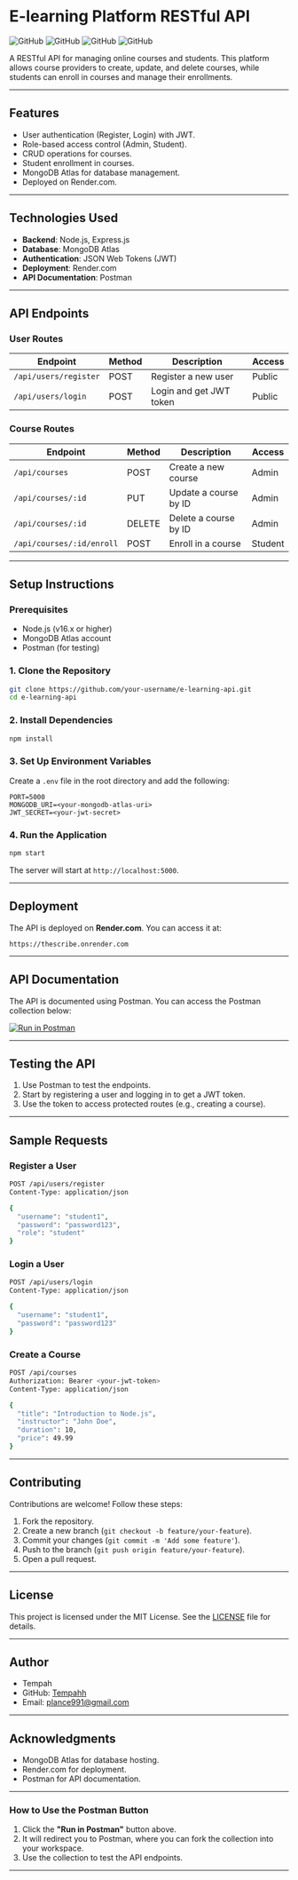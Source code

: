 # **E-learning Platform RESTful API**

![GitHub](https://img.shields.io/badge/License-MIT-blue)
![GitHub](https://img.shields.io/badge/Node.js-v16.x-green)
![GitHub](https://img.shields.io/badge/MongoDB-Atlas-brightgreen)
![GitHub](https://img.shields.io/badge/Deployed-Render-blueviolet)

A RESTful API for managing online courses and students. This platform allows course providers to create, update, and delete courses, while students can enroll in courses and manage their enrollments.

---

## **Features**
- User authentication (Register, Login) with JWT.
- Role-based access control (Admin, Student).
- CRUD operations for courses.
- Student enrollment in courses.
- MongoDB Atlas for database management.
- Deployed on Render.com.

---

## **Technologies Used**
- **Backend**: Node.js, Express.js
- **Database**: MongoDB Atlas
- **Authentication**: JSON Web Tokens (JWT)
- **Deployment**: Render.com
- **API Documentation**: Postman

---

## **API Endpoints**

### **User Routes**
| **Endpoint**               | **Method** | **Description**                     | **Access**       |
|----------------------------|------------|-------------------------------------|------------------|
| `/api/users/register`      | POST       | Register a new user                 | Public           |
| `/api/users/login`         | POST       | Login and get JWT token             | Public           |

### **Course Routes**
| **Endpoint**               | **Method** | **Description**                     | **Access**       |
|----------------------------|------------|-------------------------------------|------------------|
| `/api/courses`             | POST       | Create a new course                 | Admin            |
| `/api/courses/:id`         | PUT        | Update a course by ID               | Admin            |
| `/api/courses/:id`         | DELETE     | Delete a course by ID               | Admin            |
| `/api/courses/:id/enroll`  | POST       | Enroll in a course                  | Student          |

---

## **Setup Instructions**

### **Prerequisites**
- Node.js (v16.x or higher)
- MongoDB Atlas account
- Postman (for testing)

### **1. Clone the Repository**
```bash
git clone https://github.com/your-username/e-learning-api.git
cd e-learning-api
```

### **2. Install Dependencies**
```bash
npm install
```

### **3. Set Up Environment Variables**
Create a `.env` file in the root directory and add the following:
```env
PORT=5000
MONGODB_URI=<your-mongodb-atlas-uri>
JWT_SECRET=<your-jwt-secret>
```

### **4. Run the Application**
```bash
npm start
```
The server will start at `http://localhost:5000`.

---

## **Deployment**
The API is deployed on **Render.com**. You can access it at:
```
https://thescribe.onrender.com
```

---

## **API Documentation**
The API is documented using Postman. You can access the Postman collection below:

[![Run in Postman](https://run.pstmn.io/button.svg)](https://god.gw.postman.com/run-collection/26287494-ea68ad85-caef-4e87-8d9b-36cae57d2ecc?action=collection%2Ffork&source=rip_markdown&collection-url=entityId%3D26287494-ea68ad85-caef-4e87-8d9b-36cae57d2ecc%26entityType%3Dcollection%26workspaceId%3Dc98a2062-634c-46d9-8a54-e9fbeecd775d)

---

## **Testing the API**
1. Use Postman to test the endpoints.
2. Start by registering a user and logging in to get a JWT token.
3. Use the token to access protected routes (e.g., creating a course).

---

## **Sample Requests**

### **Register a User**
```bash
POST /api/users/register
Content-Type: application/json

{
  "username": "student1",
  "password": "password123",
  "role": "student"
}
```

### **Login a User**
```bash
POST /api/users/login
Content-Type: application/json

{
  "username": "student1",
  "password": "password123"
}
```

### **Create a Course**
```bash
POST /api/courses
Authorization: Bearer <your-jwt-token>
Content-Type: application/json

{
  "title": "Introduction to Node.js",
  "instructor": "John Doe",
  "duration": 10,
  "price": 49.99
}
```

---

## **Contributing**
Contributions are welcome! Follow these steps:
1. Fork the repository.
2. Create a new branch (`git checkout -b feature/your-feature`).
3. Commit your changes (`git commit -m 'Add some feature'`).
4. Push to the branch (`git push origin feature/your-feature`).
5. Open a pull request.

---

## **License**
This project is licensed under the MIT License. See the [LICENSE](LICENSE) file for details.

---

## **Author**
- Tempah
- GitHub: [Tempahh](https://github.com/tempahh)
- Email: plance991@gmail.com

---

## **Acknowledgments**
- MongoDB Atlas for database hosting.
- Render.com for deployment.
- Postman for API documentation.

---

### **How to Use the Postman Button**
1. Click the **"Run in Postman"** button above.
2. It will redirect you to Postman, where you can fork the collection into your workspace.
3. Use the collection to test the API endpoints.

---